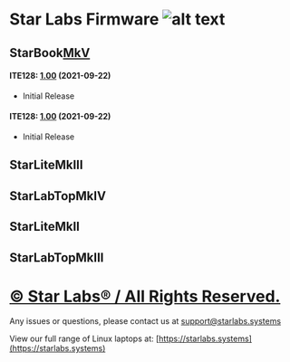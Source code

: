 # Star Labs Firmware ![alt text](https://cdn.shopify.com/s/files/1/2059/5897/files/Star_50x.png?v=1513954416 "Star Labs Systems")

## **StarBook**[MkV](https://github.com/StarLabsLtd/firmware/tree/master/StarBook/MkV)
#### ITE128: [1.00](https://github.com/StarLabsLtd/firmware/raw/master/StarBook/MkV/ITE/1.00/efi-B5.zip) (2021-09-22)
* Initial Release

#### ITE128: [1.00](https://github.com/StarLabsLtd/firmware/raw/master/StarBook/MkV/ITE/1.00/efi-B5.zip) (2021-09-22)
* Initial Release


## **StarLite**MkIII

## **StarLabTop**MkIV

## **StarLite**MkII

## **StarLabTop**MkIII

# [© Star Labs® / All Rights Reserved.](https://starlabs.systems)
Any issues or questions, please contact us at [support@starlabs.systems](mailto:supportstarlabs.systems)

View our full range of Linux laptops at: [https://starlabs.systems](https://starlabs.systems)
